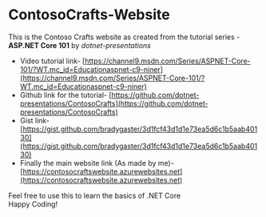 # ContosoCrafts-Website
This is the Contoso Crafts website as created from 
the tutorial series - **ASP.NET Core 101** by *dotnet-presentations*  
- Video tutorial link- [https://channel9.msdn.com/Series/ASPNET-Core-101/?WT.mc_id=Educationaspnet-c9-niner](https://channel9.msdn.com/Series/ASPNET-Core-101/?WT.mc_id=Educationaspnet-c9-niner)  
- Github link for the tutorial- [https://github.com/dotnet-presentations/ContosoCrafts](https://github.com/dotnet-presentations/ContosoCrafts)  
- Gist link- [https://gist.github.com/bradygaster/3d1fcf43d1d1e73ea5d6c1b5aab40130](https://gist.github.com/bradygaster/3d1fcf43d1d1e73ea5d6c1b5aab40130)  
- Finally the main website link (As made by me)- [https://contosocraftswebsite.azurewebsites.net](https://contosocraftswebsite.azurewebsites.net)  

Feel free to use this to learn the basics of .NET Core  
Happy Coding!
